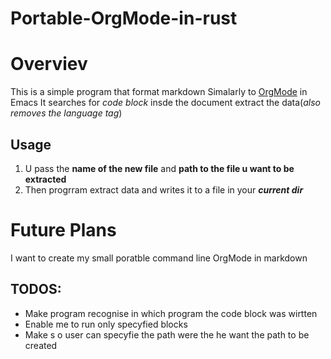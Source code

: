 # Portable-OrgMode-in-rust
# Overviev 
This is a simple program that format markdown
Simalarly to  [OrgMode](https://orgmode.org/) in Emacs
It searches for *code block* insde the document extract the data(*also removes the language tag*)
## Usage 
1. U pass the **name of the new file** and **path to the file u want to be extracted**
2. Then progrram extract data and writes it to a file in your ***current dir***
# Future Plans 
I want to create my small poratble command line OrgMode in markdown 
## TODOS:
- Make program recognise in which program  the code block was wirtten 
- Enable me to run only specyfied blocks
- Make s o user can specyfie the path were the  he want the path to be created 




